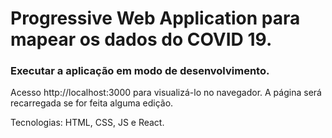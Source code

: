 # Progressive Web Application para mapear os dados do COVID 19.

### Executar a aplicação em modo de desenvolvimento.
Acesso http://localhost:3000 para visualizá-lo no navegador.
A página será recarregada se for feita alguma edição.

Tecnologias: HTML, CSS, JS e React.
